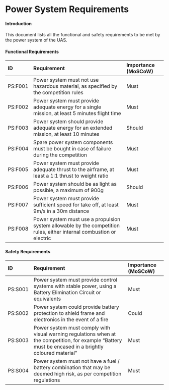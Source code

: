# Power System Requirements

#### Introduction

This document lists all the functional and safety requirements to be met by the power system of the UAS.

#### Functional Requirements

| ID | Requirement | Importance \(MoSCoW\) |
| :--- | :--- | :--- |
| PS:F001 | Power system must not use hazardous material, as specified by the competition rules | Must |
| PS:F002 | Power system must provide adequate energy for a single mission, at least 5 minutes flight time | Must |
| PS:F003 | Power system should provide adequate energy for an extended mission, at least 10 minutes | Should |
| PS:F004 | Spare power system components must be bought in case of failure during the competition | Must |
| PS:F005 | Power system must provide adequate thrust to the airframe, at least a 1:1 thrust to weight ratio | Must |
| PS:F006 | Power system should be as light as possible, a maximum of 900g | Should |
| PS:F007 | Power system must provide sufficient speed for take off, at least 9m/s in a 30m distance | Must |
| PS:F008 | Power system must use a propulsion system allowable by the competition rules, either internal combustion or electric | Must |

#### Safety Requirements

| ID | Requirement | Importance \(MoSCoW\) |
| :--- | :--- | :--- |
| PS:S001 | Power system must provide control systems with stable power, using a Battery Elimination Circuit or equivalents | Must |
| PS:S002 | Power system could provide battery protection to shield frame and electronics in the event of a fire | Could |
| PS:S003 | Power system must comply with visual warning regulations when at the competition, for example “Battery must be encased in a brightly coloured material” | Must |
| PS:S004 | Power system must not have a fuel / battery combination that may be deemed high risk, as per competition regulations | Must |



